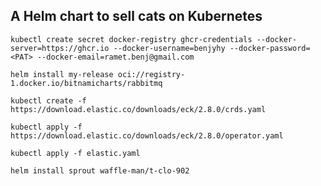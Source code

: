 ## A Helm chart to sell cats on Kubernetes

```
kubectl create secret docker-registry ghcr-credentials --docker-server=https://ghcr.io --docker-username=benjyhy --docker-password=<PAT> --docker-email=ramet.benj@gmail.com
```

```
helm install my-release oci://registry-1.docker.io/bitnamicharts/rabbitmq
```

```
kubectl create -f https://download.elastic.co/downloads/eck/2.8.0/crds.yaml
```

```
kubectl apply -f https://download.elastic.co/downloads/eck/2.8.0/operator.yaml
```

```
kubectl apply -f elastic.yaml
```

```
helm install sprout waffle-man/t-clo-902
```
